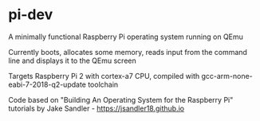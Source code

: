 # pi-dev

A minimally functional Raspberry Pi operating system running on QEmu

Currently boots, allocates some memory, reads input from the command line and displays it to the QEmu screen

Targets Raspberry Pi 2 with cortex-a7 CPU, compiled with gcc-arm-none-eabi-7-2018-q2-update toolchain

Code based on "Building An Operating System for the Raspberry Pi" tutorials by Jake Sandler - https://jsandler18.github.io
